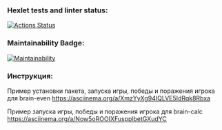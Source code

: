 ### Hexlet tests and linter status:
[![Actions Status](https://github.com/minoko86/python-project-49/workflows/hexlet-check/badge.svg)](https://github.com/minoko86/python-project-49/actions)
### Maintainability Badge:
[![Maintainability](https://api.codeclimate.com/v1/badges/7e6161e23cf9cd388603/maintainability)](https://codeclimate.com/github/minoko86/python-project-49/maintainability)

### Инструкция:
Пример установки пакета, запуска игры, победы и поражения игрока для brain-even
https://asciinema.org/a/XmzYyXg94IQLVE5IdRqk8Rbxa

Пример запуска игры, победы и поражения игрока для brain-calc                       
https://asciinema.org/a/Now5oROOIXFuspplbetGXudYC
